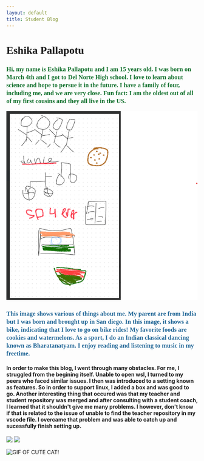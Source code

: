 ```yaml
---
layout: default
title: Student Blog
---
```



# <span style="font-family: 'Times New Roman', serif;"> Eshika Pallapotu <span>

### <span style="font-family: 'Times New Roman', serif;"> <span style="color: #13712E;">Hi, my name is Eshika Pallapotu and I am 15 years old. I was born on March 4th and I got to Del Norte High school. I love to learn about science and hope to persue it in the future. I have a family of four, including me, and we are very close. Fun fact: I am the oldest out of all of my first cousins and they all live in the US. </span>
![ ](image.png)

### <span style="font-family: 'Times New Roman', serif;"> <span style="color: #226797;">This image shows various of things about me. My parent are from India but I was born and brought up in San diego. In this image, it shows a bike, indicating that I love to go on bike rides! My favorite foods are cookies and watermelons. As a sport, I do an Indian classical dancing known as Bharatanatyam. I enjoy reading and listening to music in my freetime. </span>

#### In order to make this blog, I went through many obstacles. For me, I struggled from the begining itself. Unable to open wsl, I turned to my peers who faced similar issues. I then was introduced to a setting known as features. So in order to support linux, I added a box and was good to go. Another interesting thing that occured was that my teacher and student repository was merged and after consulting with a student coach, I learned that it shouldn't give me many problems. I however, don't know if that is related to the issue of unable to find the teacher repository in my vscode file. I overcame that problem and was able to catch up and sucessfully finish setting up. 

![ ](image-1.png)
![ ](image-2.png)

![GIF OF CUTE CAT!](giphy.gif)

<script src="https://cdn.htmlgames.com/embed.js?game=PirateMysteries&amp;bgcolor=white"></script>
